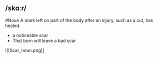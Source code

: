 ## /skɑːr/  
#Noun
A mark left on part of the body after an injury, such as a cut, has healed.

- a noticeable scar
- That burn will leave a bad scar

![[Scar_noun.png]]